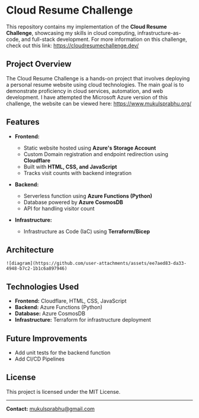 # Cloud Resume Challenge

This repository contains my implementation of the **Cloud Resume Challenge**, showcasing my skills in cloud computing, infrastructure-as-code, and full-stack development. For more information on this challenge, check out this link: https://cloudresumechallenge.dev/ 

## Project Overview

The Cloud Resume Challenge is a hands-on project that involves deploying a personal resume website using cloud technologies. The main goal is to demonstrate proficiency in cloud services, automation, and web development. I have attempted the Microsoft Azure version of this challenge, the website can be viewed here: https://www.mukulsprabhu.org/  

## Features

- **Frontend:**
  - Static website hosted using **Azure's Storage Account**
  - Custom Domain registration and endpoint redirection using **Cloudflare**
  - Built with **HTML, CSS, and JavaScript**
  - Tracks visit counts with backend integration

- **Backend:**
  - Serverless function using **Azure Functions (Python)**
  - Database powered by **Azure CosmosDB**
  - API for handling visitor count

- **Infrastructure:**
  - Infrastructure as Code (IaC) using **Terraform/Bicep**

## Architecture

```
![diagram](https://github.com/user-attachments/assets/ee7aed83-da33-4948-b7c2-1b1c6a897946)

```

## Technologies Used

- **Frontend:** Cloudflare, HTML, CSS, JavaScript
- **Backend:** Azure Functions (Python)
- **Database:** Azure CosmosDB
- **Infrastructure:** Terraform for infrastructure deployment

## Future Improvements

- Add unit tests for the backend function
- Add CI/CD Pipelines

## License

This project is licensed under the MIT License.

---  
**Contact:** mukulsprabhu@gmail.com

